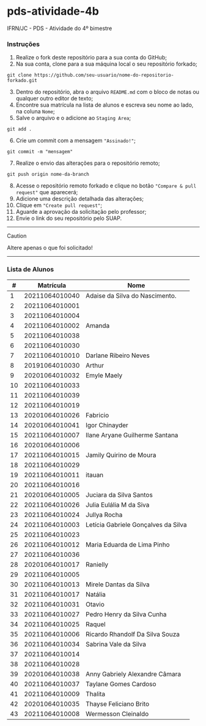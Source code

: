 # pds-atividade-4b
IFRN/JC - PDS - Atividade do 4º bimestre

### Instruções

1. Realize o fork deste repositório para a sua conta do GitHub;
2. Na sua conta, clone para a sua máquina local o seu repositório forkado;
```
git clone https://github.com/seu-usuario/nome-do-repositorio-forkado.git
```
3. Dentro do repositório, abra o arquivo `README.md` com o bloco de notas ou qualquer outro editor de texto;
4. Encontre sua matrícula na lista de alunos e escreva seu nome ao lado, na coluna `Nome`;
5. Salve o arquivo e o adicione ao `Staging Area`;
```
git add .
```
6. Crie um commit com a mensagem `"Assinado!"`;
```
git commit -m "mensagem"
```
7. Realize o envio das alterações para o repositório remoto;
```
git push origin nome-da-branch
```
8. Acesse o repositório remoto forkado e clique no botão `"Compare & pull request"` que aparecerá;
9. Adicione uma descrição detalhada das alterações;
10. Clique em `"Create pull request"`;
11. Aguarde a aprovação da solicitação pelo professor;
12. Envie o link do seu repositório pelo SUAP.

---

> [!CAUTION]
> Altere apenas o que foi solicitado!

---

### Lista de Alunos

| #  | Matrícula      | Nome |
| -- | -------------- | ---- |
| 1  | 20211064010040 |  Adaise da Silva do Nascimento.    |
| 2  | 20211064010001 |      |
| 3  | 20211064010004 |      |
| 4  | 20211064010002 |Amanda   |
| 5  | 20211064010038 |      |
| 6  | 20211064010030 |      |
| 7  | 20211064010010 |  Darlane Ribeiro Neves    |
| 8  | 20191064010030 |Arthur|
| 9  | 20201064010032 |Emyle Maely|
| 10 | 20211064010033 |      |
| 11 | 20211064010039 |      |
| 12 | 20211064010019 |      |
| 13 | 20201064010026 |Fabricio  |
| 14 | 20201064010041 |Igor Chinayder |
| 15 | 20211064010007 |Ilane Aryane Guilherme Santana|
| 16 | 20201064010006 |      |
| 17 | 20211064010015 | Jamily Quirino de Moura     |
| 18 | 20211064010029 |      |
| 19 | 20211064010011 |  itauan    |
| 20 | 20211064010016 |      |
| 21 | 20201064010005 |Juciara da Silva Santos      |
| 22 | 20211064010026 | Julia Eulália M da Siva     |
| 23 | 20211064010024 |Jullya Rocha      |
| 24 | 20211064010003 |Letícia Gabriele Gonçalves da Silva    |
| 25 | 20211064010023 |      |
| 26 | 20211064010012 |Maria Eduarda de Lima Pinho|
| 27 | 20211064010036 |      |
| 28 | 20201064010017 | Ranielly    |
| 29 | 20211064010005 |      |
| 30 | 20211064010013 |Mirele Dantas da Silva   |
| 31 | 20211064010017 |Natália      |
| 32 | 20211064010031 |Otavio|
| 33 | 20211064010027 |  Pedro Henry da Silva Cunha    |
| 34 | 20211064010025 |Raquel   |
| 35 | 20211064010006 |Ricardo Rhandolf Da Silva Souza|
| 36 | 20211064010034 |Sabrina Vale da Silva|
| 37 | 20211064010014 |      |
| 38 | 20211064010028 |      |
| 39 | 20201064010038 |Anny Gabriely Alexandre Câmara|
| 40 | 20211064010037 |Taylane Gomes Cardoso      |
| 41 | 20211064010009 |Thalita      |
| 42 | 20201064010035 | Thayse Feliciano Brito     |
| 43 | 20211064010008 |Wermesson Cleinaldo

